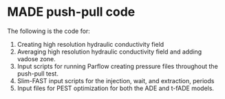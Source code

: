 # MADE push-pull code
The following is the code for: 
1. Creating high resolution hydraulic conductivity field
2. Averaging high resolution hydraulic conductivity field and adding vadose zone.
3. Input scripts for running Parflow creating pressure files throughout the push-pull test.
4. Slim-FAST input scripts for the injection, wait, and extraction, periods
5. Input files for PEST optimization for both the ADE and t-fADE models. 
